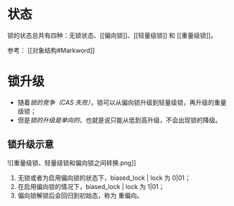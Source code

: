 # 状态
锁的状态总共有四种：无锁状态、[[偏向锁]]、[[轻量级锁]] 和 [[重量级锁]]。

参考：
[[对象结构#Markword]]

# 锁升级
- 随着*锁的竞争（CAS 失败）*，锁可以从偏向锁升级到轻量级锁，再升级的重量级锁；
- 但是*锁的升级是单向的*，也就是说只能从低到高升级，不会出现锁的降级。

## 锁升级示意
![[重量级锁、轻量级锁和偏向锁之间转换.png]]

1. 无锁或者为启用偏向锁的状态下，biased_lock | lock 为 0|01；
2. 在启用偏向锁的情况下，biased_lock | lock 为 1|01； 
3. 偏向锁解锁后会回归到初始态，称为 重偏向。
